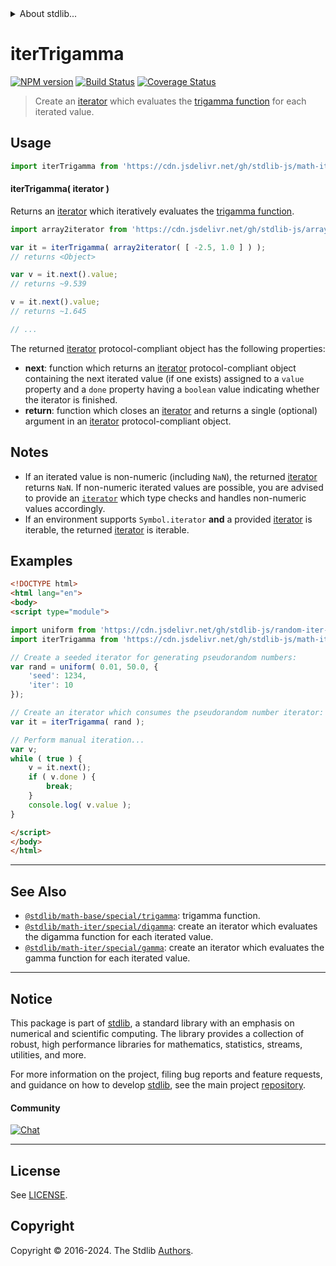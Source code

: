 <!--

@license Apache-2.0

Copyright (c) 2020 The Stdlib Authors.

Licensed under the Apache License, Version 2.0 (the "License");
you may not use this file except in compliance with the License.
You may obtain a copy of the License at

   http://www.apache.org/licenses/LICENSE-2.0

Unless required by applicable law or agreed to in writing, software
distributed under the License is distributed on an "AS IS" BASIS,
WITHOUT WARRANTIES OR CONDITIONS OF ANY KIND, either express or implied.
See the License for the specific language governing permissions and
limitations under the License.

-->


<details>
  <summary>
    About stdlib...
  </summary>
  <p>We believe in a future in which the web is a preferred environment for numerical computation. To help realize this future, we've built stdlib. stdlib is a standard library, with an emphasis on numerical and scientific computation, written in JavaScript (and C) for execution in browsers and in Node.js.</p>
  <p>The library is fully decomposable, being architected in such a way that you can swap out and mix and match APIs and functionality to cater to your exact preferences and use cases.</p>
  <p>When you use stdlib, you can be absolutely certain that you are using the most thorough, rigorous, well-written, studied, documented, tested, measured, and high-quality code out there.</p>
  <p>To join us in bringing numerical computing to the web, get started by checking us out on <a href="https://github.com/stdlib-js/stdlib">GitHub</a>, and please consider <a href="https://opencollective.com/stdlib">financially supporting stdlib</a>. We greatly appreciate your continued support!</p>
</details>

# iterTrigamma

[![NPM version][npm-image]][npm-url] [![Build Status][test-image]][test-url] [![Coverage Status][coverage-image]][coverage-url] <!-- [![dependencies][dependencies-image]][dependencies-url] -->

> Create an [iterator][mdn-iterator-protocol] which evaluates the [trigamma function][@stdlib/math/base/special/trigamma] for each iterated value.

<!-- Section to include introductory text. Make sure to keep an empty line after the intro `section` element and another before the `/section` close. -->

<section class="intro">

</section>

<!-- /.intro -->

<!-- Package usage documentation. -->



<section class="usage">

## Usage

```javascript
import iterTrigamma from 'https://cdn.jsdelivr.net/gh/stdlib-js/math-iter-special-trigamma@v0.2.0-esm/index.mjs';
```

#### iterTrigamma( iterator )

Returns an [iterator][mdn-iterator-protocol] which iteratively evaluates the [trigamma function][@stdlib/math/base/special/trigamma].

```javascript
import array2iterator from 'https://cdn.jsdelivr.net/gh/stdlib-js/array-to-iterator@esm/index.mjs';

var it = iterTrigamma( array2iterator( [ -2.5, 1.0 ] ) );
// returns <Object>

var v = it.next().value;
// returns ~9.539

v = it.next().value;
// returns ~1.645

// ...
```

The returned [iterator][mdn-iterator-protocol] protocol-compliant object has the following properties:

-   **next**: function which returns an [iterator][mdn-iterator-protocol] protocol-compliant object containing the next iterated value (if one exists) assigned to a `value` property and a `done` property having a `boolean` value indicating whether the iterator is finished.
-   **return**: function which closes an [iterator][mdn-iterator-protocol] and returns a single (optional) argument in an [iterator][mdn-iterator-protocol] protocol-compliant object.

</section>

<!-- /.usage -->

<!-- Package usage notes. Make sure to keep an empty line after the `section` element and another before the `/section` close. -->

<section class="notes">

## Notes

-   If an iterated value is non-numeric (including `NaN`), the returned [iterator][mdn-iterator-protocol] returns `NaN`. If non-numeric iterated values are possible, you are advised to provide an [`iterator`][mdn-iterator-protocol] which type checks and handles non-numeric values accordingly.
-   If an environment supports `Symbol.iterator` **and** a provided [iterator][mdn-iterator-protocol] is iterable, the returned [iterator][mdn-iterator-protocol] is iterable.

</section>

<!-- /.notes -->

<!-- Package usage examples. -->

<section class="examples">

## Examples

<!-- eslint no-undef: "error" -->

```html
<!DOCTYPE html>
<html lang="en">
<body>
<script type="module">

import uniform from 'https://cdn.jsdelivr.net/gh/stdlib-js/random-iter-uniform@esm/index.mjs';
import iterTrigamma from 'https://cdn.jsdelivr.net/gh/stdlib-js/math-iter-special-trigamma@v0.2.0-esm/index.mjs';

// Create a seeded iterator for generating pseudorandom numbers:
var rand = uniform( 0.01, 50.0, {
    'seed': 1234,
    'iter': 10
});

// Create an iterator which consumes the pseudorandom number iterator:
var it = iterTrigamma( rand );

// Perform manual iteration...
var v;
while ( true ) {
    v = it.next();
    if ( v.done ) {
        break;
    }
    console.log( v.value );
}

</script>
</body>
</html>
```

</section>

<!-- /.examples -->

<!-- Section to include cited references. If references are included, add a horizontal rule *before* the section. Make sure to keep an empty line after the `section` element and another before the `/section` close. -->

<section class="references">

</section>

<!-- /.references -->

<!-- Section for related `stdlib` packages. Do not manually edit this section, as it is automatically populated. -->

<section class="related">

* * *

## See Also

-   <span class="package-name">[`@stdlib/math-base/special/trigamma`][@stdlib/math/base/special/trigamma]</span><span class="delimiter">: </span><span class="description">trigamma function.</span>
-   <span class="package-name">[`@stdlib/math-iter/special/digamma`][@stdlib/math/iter/special/digamma]</span><span class="delimiter">: </span><span class="description">create an iterator which evaluates the digamma function for each iterated value.</span>
-   <span class="package-name">[`@stdlib/math-iter/special/gamma`][@stdlib/math/iter/special/gamma]</span><span class="delimiter">: </span><span class="description">create an iterator which evaluates the gamma function for each iterated value.</span>

</section>

<!-- /.related -->

<!-- Section for all links. Make sure to keep an empty line after the `section` element and another before the `/section` close. -->


<section class="main-repo" >

* * *

## Notice

This package is part of [stdlib][stdlib], a standard library with an emphasis on numerical and scientific computing. The library provides a collection of robust, high performance libraries for mathematics, statistics, streams, utilities, and more.

For more information on the project, filing bug reports and feature requests, and guidance on how to develop [stdlib][stdlib], see the main project [repository][stdlib].

#### Community

[![Chat][chat-image]][chat-url]

---

## License

See [LICENSE][stdlib-license].


## Copyright

Copyright &copy; 2016-2024. The Stdlib [Authors][stdlib-authors].

</section>

<!-- /.stdlib -->

<!-- Section for all links. Make sure to keep an empty line after the `section` element and another before the `/section` close. -->

<section class="links">

[npm-image]: http://img.shields.io/npm/v/@stdlib/math-iter-special-trigamma.svg
[npm-url]: https://npmjs.org/package/@stdlib/math-iter-special-trigamma

[test-image]: https://github.com/stdlib-js/math-iter-special-trigamma/actions/workflows/test.yml/badge.svg?branch=v0.2.0
[test-url]: https://github.com/stdlib-js/math-iter-special-trigamma/actions/workflows/test.yml?query=branch:v0.2.0

[coverage-image]: https://img.shields.io/codecov/c/github/stdlib-js/math-iter-special-trigamma/main.svg
[coverage-url]: https://codecov.io/github/stdlib-js/math-iter-special-trigamma?branch=main

<!--

[dependencies-image]: https://img.shields.io/david/stdlib-js/math-iter-special-trigamma.svg
[dependencies-url]: https://david-dm.org/stdlib-js/math-iter-special-trigamma/main

-->

[chat-image]: https://img.shields.io/gitter/room/stdlib-js/stdlib.svg
[chat-url]: https://app.gitter.im/#/room/#stdlib-js_stdlib:gitter.im

[stdlib]: https://github.com/stdlib-js/stdlib

[stdlib-authors]: https://github.com/stdlib-js/stdlib/graphs/contributors

[umd]: https://github.com/umdjs/umd
[es-module]: https://developer.mozilla.org/en-US/docs/Web/JavaScript/Guide/Modules

[deno-url]: https://github.com/stdlib-js/math-iter-special-trigamma/tree/deno
[deno-readme]: https://github.com/stdlib-js/math-iter-special-trigamma/blob/deno/README.md
[umd-url]: https://github.com/stdlib-js/math-iter-special-trigamma/tree/umd
[umd-readme]: https://github.com/stdlib-js/math-iter-special-trigamma/blob/umd/README.md
[esm-url]: https://github.com/stdlib-js/math-iter-special-trigamma/tree/esm
[esm-readme]: https://github.com/stdlib-js/math-iter-special-trigamma/blob/esm/README.md
[branches-url]: https://github.com/stdlib-js/math-iter-special-trigamma/blob/main/branches.md

[stdlib-license]: https://raw.githubusercontent.com/stdlib-js/math-iter-special-trigamma/main/LICENSE

[mdn-iterator-protocol]: https://developer.mozilla.org/en-US/docs/Web/JavaScript/Reference/Iteration_protocols#The_iterator_protocol

<!-- <related-links> -->

[@stdlib/math/base/special/trigamma]: https://github.com/stdlib-js/math-base-special-trigamma/tree/esm

[@stdlib/math/iter/special/digamma]: https://github.com/stdlib-js/math-iter-special-digamma/tree/esm

[@stdlib/math/iter/special/gamma]: https://github.com/stdlib-js/math-iter-special-gamma/tree/esm

<!-- </related-links> -->

</section>

<!-- /.links -->
